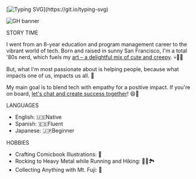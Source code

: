 [![Typing SVG](https://readme-typing-svg.demolab.com?font=Fira+Code&weight=800&duration=4000&pause=1000&color=FF33DF&random=false&width=435&lines=Yo+hey%2C+my+friends+call+me+Chris....;*no+no+too+casual%2C+how+about+___;Hello+there....;*nah%2C+I+sound+like+Obi-Wan____;Ramirez%2C+Chris+Ramirez...;*ehhh+I+am+not+James+Bond+___;Hi%2C+I+am+Chris.+Nice+to+meet+ya!...;*+okay+okay+sounds+like+me%2C+or____)](https://git.io/typing-svg)

<!--
**chrisram415/chrisram415** is a ✨ _special_ ✨ repository because its `README.md` (this file) appears on your GitHub profile.

Here are some ideas to get you started:

- 🔭 I’m currently working on ...
- 🌱 I’m currently learning ...
- 👯 I’m looking to collaborate on ...
- 🤔 I’m looking for help with ...
- 💬 Ask me about ...
- 📫 How to reach me: ...
- 😄 Pronouns: ...
- ⚡ Fun fact: ...
-->


![GH banner](https://github.com/chrisram415/chrisram415/assets/128114688/4b1cbadd-7e66-42a8-bfe2-bd71de055402)



STORY TIME

I went from an 8-year education and program management career to the vibrant world of tech. Born and raised in sunny San Francisco, I'm a total '80s nerd, which fuels my [art – a delightful mix of cute and creepy](https://www.canva.com/design/DAFXVtIgN_I/WC7g4GqCb_LLv8EzcDOVIw/view?). 💀🎨🌈 

But, what I'm most passionate about is helping people, because what impacts one of us, impacts us all. 🧀

My main goal is to blend tech with empathy for a positive impact. If you're on board, [let's chat and create success together](https://www.linkedin.com/in/chris-ramirez-/)! 😄🚀

LANGUAGES

- English: 🇺🇸Native
- Spanish: 🇪🇸Fluent
- Japanese: 🇯🇵Beginner

HOBBIES

- Crafting Comicbook Illustrations: 🎨
- Rocking to Heavy Metal while Running and Hiking: 🏃🤘🏞️
- Collecting Anything with Mt. Fuji: 🗻

